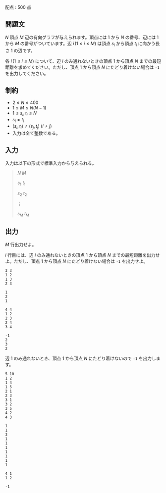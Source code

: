 配点 : $500$ 点

## 問題文

$N$ 頂点 $M$ 辺の有向グラフが与えられます。頂点には $1$ から $N$ の番号、辺には $1$ から $M$ の番号がついています。辺 $i\,(1 \leq i \leq M)$ は頂点 $s_i$ から頂点 $t_i$ に向かう長さ $1$ の辺です。

各 $i\,(1 \leq i \leq M)$ について、辺 $i$ のみ通れないときの頂点 $1$ から頂点 $N$ までの最短距離を求めてください。ただし、頂点 $1$ から頂点 $N$ にたどり着けない場合は `-1` を出力してください。

## 制約

- $2 \leq N \leq 400$
- $1 \leq M \leq N(N-1)$
- $1 \leq s_i,t_i \leq N$
- $s_i \neq t_i$
- $(s_i,t_i) \neq (s_j,t_j)$ $(i \neq j)$
- 入力は全て整数である。

## 入力

入力は以下の形式で標準入力から与えられる。

> $N$ $M$
> 
> $s_1$ $t_1$
> 
> $s_2$ $t_2$
> 
> $\vdots$
> 
> $s_M$ $t_M$

## 出力

$M$ 行出力せよ。

$i$ 行目には、辺 $i$ のみ通れないときの頂点 $1$ から頂点 $N$ までの最短距離を出力せよ。ただし、頂点 $1$ から頂点 $N$ にたどり着けない場合は `-1` を出力せよ。

```input1
3 3
1 2
1 3
2 3
```

```output1
1
2
1
```

```input2
4 4
1 2
2 3
2 4
3 4
```

```output2
-1
2
3
2
```

辺 $1$ のみ通れないとき、頂点 $1$ から頂点 $N$ にたどり着けないので `-1` を出力します。

```input3
5 10
1 2
1 4
1 5
2 1
2 3
3 1
3 2
3 5
4 2
4 3
```

```output3
1
1
3
1
1
1
1
1
1
1
```

```input4
4 1
1 2
```

```output4
-1
```